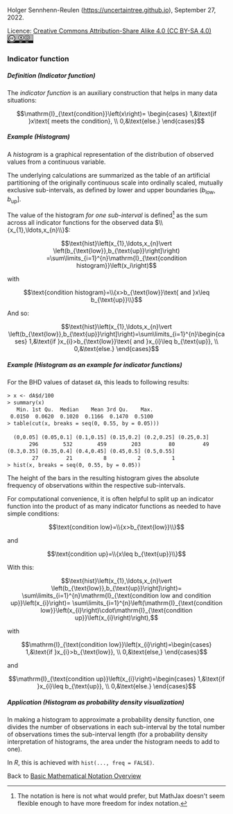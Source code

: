 Holger Sennhenn-Reulen (https://uncertaintree.github.io), September 27, 2022. 

Licence: [Creative Commons Attribution-Share Alike 4.0 (CC BY-SA 4.0)   <img src="https://github.com/uncertaintree/uncertaintree.github.io/blob/master/oer/cc_by_sa.png" width="60" height="20">](https://creativecommons.org/licenses/by-sa/4.0/)

### Indicator function

##### Definition (Indicator function)

The *indicator function* is an auxiliary construction that helps in many data situations: 

$$\mathrm{I}_{\text{condition}}\left(x\right)=
\begin{cases}
1,&\text{if }x\text{ meets the condition},
\\
0,&\text{else.}
\end{cases}$$

##### Example (Histogram)

A *histogram* is a graphical representation of the distribution of observed values from a continuous variable. 

The underlying calculations are summarized as the table of an artificial partitioning of the originally continuous scale into ordinally scaled, mutually exclusive sub-intervals, as defined by lower and upper boundaries $\left(b_{\text{low}},b_{\text{up}}\right]$. 

The value of the histogram *for one sub-interval* is defined[^1] as the sum across all indicator functions for the observed data $\\{x_{1},\ldots,x_{n}\\}$:

[^1]: The notation is here is not what would prefer, but MathJax doesn't seem flexible enough to have more freedom for index notation.

$$\text{hist}\left(x_{1},\ldots,x_{n}\vert \left(b_{\text{low}},b_{\text{up}}\right]\right)
=\sum\limits_{i=1}^{n}\mathrm{I}_{\text{condition histogram}}\left(x_i\right)$$

with 

$$\text{condition histogram}=\\{x>b_{\text{low}}\text{ and }x\leq b_{\text{up}}\\}$$

And so:

$$\text{hist}\left(x_{1},\ldots,x_{n}\vert \left(b_{\text{low}},b_{\text{up}}\right]\right)=\sum\limits_{i=1}^{n}\begin{cases}
1,&\text{if }x_{i}>b_{\text{low}}\text{ and }x_{i}\leq b_{\text{up}},
\\
0,&\text{else.}
\end{cases}$$

##### Example (Histogram as an example for indicator functions)

For the BHD values of dataset `dA`, this leads to following results:

```
> x <- dA$d/100
> summary(x)
   Min. 1st Qu.  Median    Mean 3rd Qu.    Max. 
 0.0150  0.0620  0.1020  0.1166  0.1470  0.5100
> table(cut(x, breaks = seq(0, 0.55, by = 0.05)))

  (0,0.05] (0.05,0.1] (0.1,0.15] (0.15,0.2] (0.2,0.25] (0.25,0.3] 
       296        532        459        203         80         49 
(0.3,0.35] (0.35,0.4] (0.4,0.45] (0.45,0.5] (0.5,0.55] 
        27         21          8          2          1 
> hist(x, breaks = seq(0, 0.55, by = 0.05))
```

The height of the bars in the resulting histogram gives the absolute frequency of observations within the respective sub-intervals.

For computational convenience, it is often helpful to split up an indicator function into the product of as many indicator functions as needed to have simple conditions:

$$\text{condition low}=\\{x>b_{\text{low}}\\}$$

and

$$\text{condition up}=\\{x\leq b_{\text{up}}\\}$$

With this:

$$\text{hist}\left(x_{1},\ldots,x_{n}\vert \left(b_{\text{low}},b_{\text{up}}\right]\right)=
\sum\limits_{i=1}^{n}\mathrm{I}_{\text{condition low and condition up}}\left(x_{i}\right)=
\sum\limits_{i=1}^{n}\left(\mathrm{I}_{\text{condition low}}\left(x_{i}\right)\cdot\mathrm{I}_{\text{condition up}}\left(x_{i}\right)\right),$$

with

$$\mathrm{I}_{\text{condition low}}\left(x_{i}\right)=\begin{cases}
1,&\text{if }x_{i}>b_{\text{low}},
\\
0,&\text{else,}
\end{cases}$$

and

$$\mathrm{I}_{\text{condition up}}\left(x_{i}\right)=\begin{cases}
1,&\text{if }x_{i}\leq b_{\text{up}},
\\
0,&\text{else.}
\end{cases}$$

##### Application (Histogram as probability density visualization)

In making a histogram to approximate a probability density function, one divides the number of observations in each sub-interval by the total number of observations times the sub-interval length (for a probability density interpretation of histograms, the area under the histogram needs to add to one). 

In *R*, this is achieved with `hist(..., freq = FALSE)`.

Back to [Basic Mathematical Notation Overview](https://github.com/uncertaintree/uncertaintree.github.io/blob/master/oer/basic_mathematical_notation/00_index.md)
